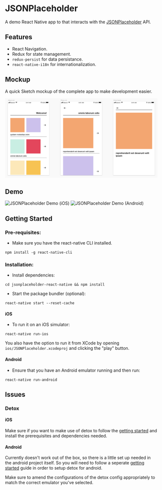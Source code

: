 # JSONPlaceholder

A demo React Native app to that interacts with the [JSONPlaceholder](https://jsonplaceholder.typicode.com/) API.

## Features

- React Navigation.
- Redux for state management.
- `redux-persist` for data persistance.
- `react-native-i18n` for internationalization.

## Mockup

A quick Sketch mockup of the complete app to make development easier.

![JSONPlaceholder Mockup](readme_assets/JSONPlacelholder_mockup.png)

## Demo

<img src="/readme_assets/JSONPlaceholder_demo_1.gif" alt="JSONPlaceholder Demo (iOS)" width="300"/>

<img src="/readme_assets/JSONPlaceholder_demo.gif" alt="JSONPlaceholder Demo (Android)" width="300"/>

## Getting Started

### Pre-requisites:

- Make sure you have the react-native CLI installed.

```
npm install -g react-native-cli
```

### Installation:

- Install dependencies:

```
cd jsonplaceholder-react-native && npm install
```

- Start the package bundler (optional):

```
react-native start --reset-cache
```

#### iOS

- To run it on an iOS simulator:

```
react-native run-ios
```

You also have the option to run it from XCode by opening `ios/JSONPlaceholder.xcodeproj` and clicking the "play" button.

#### Android

- Ensure that you have an Android emulator running and then run:

```
react-native run-android
```

## Issues

### Detox

#### iOS

Make sure if you want to make use of detox to follow the [getting started](https://github.com/wix/detox/blob/master/docs/Introduction.GettingStarted.md) and install the prerequisites and dependencies needed.

#### Android

Currently doesn't work out of the box, so there is a little set up needed in the android project itself. So you will need to follow a seperate [getting started](https://github.com/wix/detox/blob/master/docs/Introduction.Android.md) guide in order to setup detox for android.

Make sure to amend the configurations of the detox config appropriately to match the correct emulator you've selected.
